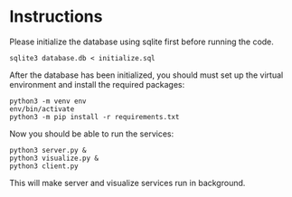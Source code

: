 # Instructions

Please initialize the database using sqlite first before running the code.

    sqlite3 database.db < initialize.sql

After the database has been initialized, you should must set up the virtual environment and install the required packages:

    python3 -m venv env
    env/bin/activate
    python3 -m pip install -r requirements.txt
    
Now you should be able to run the services:

    python3 server.py &
    python3 visualize.py &
    python3 client.py
    
This will make server and visualize services run in background. 

